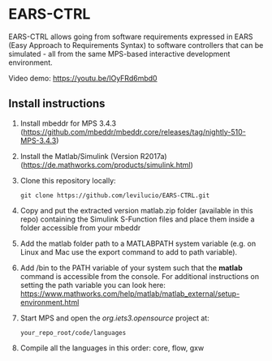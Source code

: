 # EARS-CTRL

EARS-CTRL allows going from software requirements expressed in EARS (Easy Approach to Requirements Syntax) to software controllers that can be simulated  - all from the same MPS-based interactive development environment. 

Video demo: https://youtu.be/IOyFRd6mbd0


## Install instructions

1. Install mbeddr for MPS 3.4.3 (https://github.com/mbeddr/mbeddr.core/releases/tag/nightly-510-MPS-3.4.3)

2. Install the Matlab/Simulink (Version R2017a) (https://de.mathworks.com/products/simulink.html)

3. Clone this repository locally:

    `git clone https://github.com/levilucio/EARS-CTRL.git`

4. Copy and put the extracted version matlab.zip folder (available in this repo) containing the Simulink S-Function files and place them inside a folder accessible from your mbeddr 

5. Add the matlab folder path to a MATLABPATH system variable (e.g. on Linux and Mac use the export command to add to path variable). 

6. Add <matlabroot>/bin to the PATH variable of your system such that the __matlab__ command is accessible from the console. For additional instructions on setting the path variable you can look here: https://www.mathworks.com/help/matlab/matlab_external/setup-environment.html

7. Start MPS and open the _org.iets3.opensource_ project at:

    `your_repo_root/code/languages`

8. Compile all the languages in this order: core, flow, gxw
